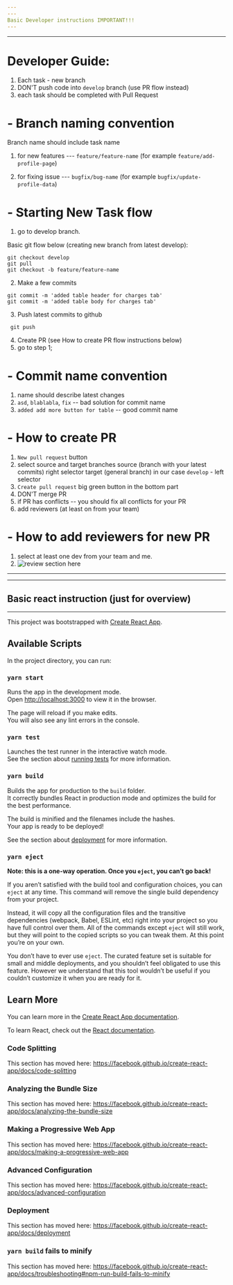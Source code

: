 ```yaml
---
---
Basic Developer instructions IMPORTANT!!!
---
```

---

# Developer Guide:
1) Each task - new branch
2) DON'T push code into `develop` branch (use PR flow instead)
3) each task should be completed with Pull Request


# - Branch naming convention
Branch name should include task name
1) for new features --- `feature/feature-name` 
(for example `feature/add-profile-page`)

2) for fixing issue --- `bugfix/bug-name`
(for example `bugfix/update-profile-data`)

# - Starting New Task flow
1) go to develop branch.

Basic git flow below (creating new branch from latest develop):
 ```
 git checkout develop
 git pull
 git checkout -b feature/feature-name
 ```
 2) Make a few commits
 ```
 git commit -m 'added table header for charges tab'
 git commit -m 'added table body for charges tab'
 ```
 3) Push latest commits to github
 ```
  git push
 ```
4) Create PR (see How to create PR flow instructions below)
5) go to step 1;


# - Commit name convention
1) name should describe latest changes
2) `asd`, `blablabla`, `fix` -- bad solution for commit name
3) `added add more button for table` -- good commit name


# - How to create PR
1) `New pull request` button
2) select source and target branches
source (branch with your latest commits) right selector
target (general branch) in our case `develop` - left selector
3) `Create pull request` big green button in the bottom part
4) DON'T merge PR
5) if PR has conflicts -- you should fix all conflicts for your PR
6) add reviewers (at least on from your team)

# - How to add reviewers for new PR
1) select at least one dev from your team and me.
2) ![review section here](https://prnt.sc/rrwppk)


---
---
Basic react instruction (just for overview)
---
---
This project was bootstrapped with [Create React App](https://github.com/facebook/create-react-app).

## Available Scripts

In the project directory, you can run:

### `yarn start`

Runs the app in the development mode.<br />
Open [http://localhost:3000](http://localhost:3000) to view it in the browser.

The page will reload if you make edits.<br />
You will also see any lint errors in the console.

### `yarn test`

Launches the test runner in the interactive watch mode.<br />
See the section about [running tests](https://facebook.github.io/create-react-app/docs/running-tests) for more information.

### `yarn build`

Builds the app for production to the `build` folder.<br />
It correctly bundles React in production mode and optimizes the build for the best performance.

The build is minified and the filenames include the hashes.<br />
Your app is ready to be deployed!

See the section about [deployment](https://facebook.github.io/create-react-app/docs/deployment) for more information.

### `yarn eject`

**Note: this is a one-way operation. Once you `eject`, you can’t go back!**

If you aren’t satisfied with the build tool and configuration choices, you can `eject` at any time. This command will remove the single build dependency from your project.

Instead, it will copy all the configuration files and the transitive dependencies (webpack, Babel, ESLint, etc) right into your project so you have full control over them. All of the commands except `eject` will still work, but they will point to the copied scripts so you can tweak them. At this point you’re on your own.

You don’t have to ever use `eject`. The curated feature set is suitable for small and middle deployments, and you shouldn’t feel obligated to use this feature. However we understand that this tool wouldn’t be useful if you couldn’t customize it when you are ready for it.

## Learn More

You can learn more in the [Create React App documentation](https://facebook.github.io/create-react-app/docs/getting-started).

To learn React, check out the [React documentation](https://reactjs.org/).

### Code Splitting

This section has moved here: https://facebook.github.io/create-react-app/docs/code-splitting

### Analyzing the Bundle Size

This section has moved here: https://facebook.github.io/create-react-app/docs/analyzing-the-bundle-size

### Making a Progressive Web App

This section has moved here: https://facebook.github.io/create-react-app/docs/making-a-progressive-web-app

### Advanced Configuration

This section has moved here: https://facebook.github.io/create-react-app/docs/advanced-configuration

### Deployment

This section has moved here: https://facebook.github.io/create-react-app/docs/deployment

### `yarn build` fails to minify

This section has moved here: https://facebook.github.io/create-react-app/docs/troubleshooting#npm-run-build-fails-to-minify
